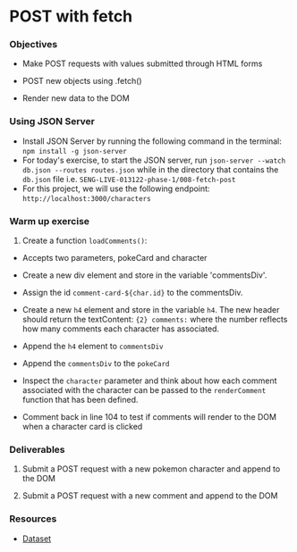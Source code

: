 # POST with fetch

### Objectives

- Make POST requests with values submitted through HTML forms

- POST new objects using .fetch()

- Render new data to the DOM

### Using JSON Server

- Install JSON Server by running the following command in the terminal: `npm install -g json-server`
- For today's exercise, to start the JSON server, run `json-server --watch db.json --routes routes.json` while in the directory that contains the `db.json` file i.e. `SENG-LIVE-013122-phase-1/008-fetch-post`
- For this project, we will use the following endpoint: `http://localhost:3000/characters`

### Warm up exercise

1. Create a function `loadComments()`:

- Accepts two parameters, pokeCard and character

- Create a new div element and store in the variable 'commentsDiv'.

- Assign the id `comment-card-${char.id}` to the commentsDiv.

- Create a new `h4` element and store in the variable `h4`. The new header should return the textContent: `{2} comments:` where the number reflects how many comments each character has associated.

- Append the `h4` element to `commentsDiv`

- Append the `commentsDiv` to the `pokeCard`

- Inspect the `character` parameter and think about how each comment associated with the character can be passed to the `renderComment` function that has been defined. 

- Comment back in line 104 to test if comments will render to the DOM when a character card is clicked

### Deliverables

1. Submit a POST request with a new pokemon character and append to the DOM

2. Submit a POST request with a new comment and append to the DOM

### Resources

- [Dataset](https://developer.mozilla.org/en-US/docs/Web/API/HTMLElement/dataset)
